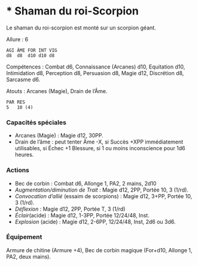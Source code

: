# * Shaman du roi-Scorpion

Le shaman du roi-scorpion est monté sur un scorpion géant.

Allure : 6

	AGI	ÂME	FOR	INT	VIG
	d8	d8	d10	d10	d8

Compétences : Combat d6, Connaissance (Arcanes) d10, Equitation d10, Intimidation d8, Perception d8, Persuasion d8, Magie d12, Discrétion d8, Sarcasme d6.

Atouts : Arcanes (Magie), Drain de l’Âme.

	PAR	RES
	5	10 (4)

### Capacités spéciales
- Arcanes (Magie) : Magie d12, 30PP.
- Drain de l’âme : peut tenter Âme -X, si Succès +XPP immédiatement utilisables, si Échec +1 Blessure, si 1 ou moins inconscience pour 1d6 heures.

### Actions
- Bec de corbin : Combat d6, Allonge 1, PA2, 2 mains, 2d10
- _Augmentation/diminution de Trait_ : Magie d12, 2PP, Portée 10, 3 (1/rd).
- _Convocation d’allié_ (essaim de scorpions) : Magie d12, 3+PP, Portée 10, 3 (1/rd).
- _Déflexion_ : Magie d12, 2PP, Portée T, 3 (1/rd)
- _Éclair_(acide) : Magie d12, 1-3PP, Portée 12/24/48, Inst.
- _Explosion_ (acide) : Magie d12, 2-6PP, 12/24/48, Inst, 2d6 ou 3d6.

### Équipement
Armure de chitine (Armure +4), Bec de corbin magique (For+d10, Allonge 1, PA2, deux mains).

